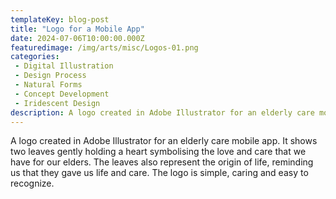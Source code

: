 ```yaml
---
templateKey: blog-post
title: "Logo for a Mobile App"
date: 2024-07-06T10:00:00.000Z
featuredimage: /img/arts/misc/Logos-01.png
categories:
 - Digital Illustration
 - Design Process
 - Natural Forms
 - Concept Development
 - Iridescent Design
description: A logo created in Adobe Illustrator for an elderly care mobile app. It shows two leaves gently holding a heart symbolising the love and care that we have for our elders. The leaves also represent the origin of life, reminding us that they gave us life and care. The logo is simple, caring and easy to recognize.
---
```

A logo created in Adobe Illustrator for an elderly care mobile app. It shows two leaves gently holding a heart symbolising the love and care that we have for our elders. The leaves also represent the origin of life, reminding us that they gave us life and care.
The logo is simple, caring and easy to recognize.